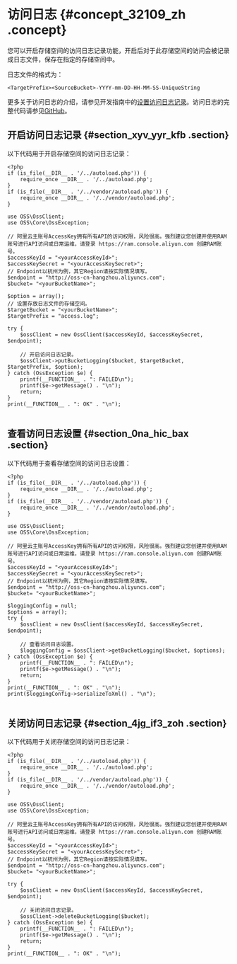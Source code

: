 # 访问日志 {#concept_32109_zh .concept}

您可以开启存储空间的访问日志记录功能，开启后对于此存储空间的访问会被记录成日志文件，保存在指定的存储空间中。

日志文件的格式为：

`<TargetPrefix><SourceBucket>-YYYY-mm-DD-HH-MM-SS-UniqueString`

更多关于访问日志的介绍，请参见开发指南中的[设置访问日志记录](../../../../cn.zh-CN/开发指南/日志管理/访问日志存储.md#)。访问日志的完整代码请参见[GitHub](https://github.com/aliyun/aliyun-oss-php-sdk/blob/master/samples/BucketLogging.php)。

## 开启访问日志记录 {#section_xyv_yyr_kfb .section}

以下代码用于开启存储空间的访问日志记录：

``` {#codeblock_zw2_pzi_di2 .language-php}
<?php
if (is_file(__DIR__ . '/../autoload.php')) {
    require_once __DIR__ . '/../autoload.php';
}
if (is_file(__DIR__ . '/../vendor/autoload.php')) {
    require_once __DIR__ . '/../vendor/autoload.php';
}

use OSS\OssClient;
use OSS\Core\OssException;

// 阿里云主账号AccessKey拥有所有API的访问权限，风险很高。强烈建议您创建并使用RAM账号进行API访问或日常运维，请登录 https://ram.console.aliyun.com 创建RAM账号。
$accessKeyId = "<yourAccessKeyId>";
$accessKeySecret = "<yourAccessKeySecret>";
// Endpoint以杭州为例，其它Region请按实际情况填写。
$endpoint = "http://oss-cn-hangzhou.aliyuncs.com";
$bucket= "<yourBucketName>";

$option = array();
// 设置存放日志文件的存储空间。
$targetBucket = "<yourBucketName>";
$targetPrefix = "access.log";

try {
    $ossClient = new OssClient($accessKeyId, $accessKeySecret, $endpoint);

    // 开启访问日志记录。
    $ossClient->putBucketLogging($bucket, $targetBucket, $targetPrefix, $option);
} catch (OssException $e) {
    printf(__FUNCTION__ . ": FAILED\n");
    printf($e->getMessage() . "\n");
    return;
}
print(__FUNCTION__ . ": OK" . "\n");
			
```

## 查看访问日志设置 {#section_0na_hic_bax .section}

以下代码用于查看存储空间的访问日志设置：

``` {#codeblock_sc8_1op_fnc .language-php}
<?php
if (is_file(__DIR__ . '/../autoload.php')) {
    require_once __DIR__ . '/../autoload.php';
}
if (is_file(__DIR__ . '/../vendor/autoload.php')) {
    require_once __DIR__ . '/../vendor/autoload.php';
}

use OSS\OssClient;
use OSS\Core\OssException;

// 阿里云主账号AccessKey拥有所有API的访问权限，风险很高。强烈建议您创建并使用RAM账号进行API访问或日常运维，请登录 https://ram.console.aliyun.com 创建RAM账号。
$accessKeyId = "<yourAccessKeyId>";
$accessKeySecret = "<yourAccessKeySecret>";
// Endpoint以杭州为例，其它Region请按实际情况填写。
$endpoint = "http://oss-cn-hangzhou.aliyuncs.com";
$bucket= "<yourBucketName>";

$loggingConfig = null;
$options = array();
try {
    $ossClient = new OssClient($accessKeyId, $accessKeySecret, $endpoint);

    // 查看访问日志设置。
    $loggingConfig = $ossClient->getBucketLogging($bucket, $options);
} catch (OssException $e) {
    printf(__FUNCTION__ . ": FAILED\n");
    printf($e->getMessage() . "\n");
    return;
}
print(__FUNCTION__ . ": OK" . "\n");
print($loggingConfig->serializeToXml() . "\n");
			
```

## 关闭访问日志记录 {#section_4jg_if3_zoh .section}

以下代码用于关闭存储空间的访问日志记录：

``` {#codeblock_7x1_k5r_eol .language-php}
<?php
if (is_file(__DIR__ . '/../autoload.php')) {
    require_once __DIR__ . '/../autoload.php';
}
if (is_file(__DIR__ . '/../vendor/autoload.php')) {
    require_once __DIR__ . '/../vendor/autoload.php';
}

use OSS\OssClient;
use OSS\Core\OssException;

// 阿里云主账号AccessKey拥有所有API的访问权限，风险很高。强烈建议您创建并使用RAM账号进行API访问或日常运维，请登录 https://ram.console.aliyun.com 创建RAM账号。
$accessKeyId = "<yourAccessKeyId>";
$accessKeySecret = "<yourAccessKeySecret>";
// Endpoint以杭州为例，其它Region请按实际情况填写。
$endpoint = "http://oss-cn-hangzhou.aliyuncs.com";
$bucket= "<yourBucketName>";

try {
    $ossClient = new OssClient($accessKeyId, $accessKeySecret, $endpoint);

    // 关闭访问日志记录。
    $ossClient->deleteBucketLogging($bucket);
} catch (OssException $e) {
    printf(__FUNCTION__ . ": FAILED\n");
    printf($e->getMessage() . "\n");
    return;
}
print(__FUNCTION__ . ": OK" . "\n");
			
```

